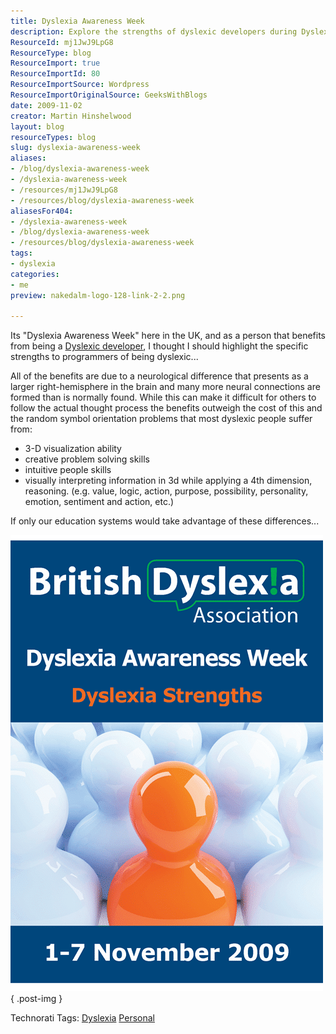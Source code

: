 ```yaml
---
title: Dyslexia Awareness Week
description: Explore the strengths of dyslexic developers during Dyslexia Awareness Week. Discover unique skills that enhance programming and creative problem-solving.
ResourceId: mj1JwJ9LpG8
ResourceType: blog
ResourceImport: true
ResourceImportId: 80
ResourceImportSource: Wordpress
ResourceImportOriginalSource: GeeksWithBlogs
date: 2009-11-02
creator: Martin Hinshelwood
layout: blog
resourceTypes: blog
slug: dyslexia-awareness-week
aliases:
- /blog/dyslexia-awareness-week
- /dyslexia-awareness-week
- /resources/mj1JwJ9LpG8
- /resources/blog/dyslexia-awareness-week
aliasesFor404:
- /dyslexia-awareness-week
- /blog/dyslexia-awareness-week
- /resources/blog/dyslexia-awareness-week
tags:
- dyslexia
categories:
- me
preview: nakedalm-logo-128-link-2-2.png

---
```

Its "Dyslexia Awareness Week" here in the UK, and as a person that benefits from being a [Dyslexic developer](http://blog.hinshelwood.com/Tags/dyslexia/default.aspx), I thought I should highlight the specific strengths to programmers of being dyslexic...

All of the benefits are due to a neurological difference that presents as a larger right-hemisphere in the brain and many more neural connections are formed than is normally found. While this can make it difficult for others to follow the actual thought process the benefits outweigh the cost of this and the random symbol orientation problems that most dyslexic people suffer from:

- 3-D visualization ability
- creative problem solving skills
- intuitive people skills
- visually interpreting information in 3d while applying a 4th dimension, reasoning. (e.g. value, logic, action, purpose, possibility, personality, emotion, sentiment and action, etc.)

If only our education systems would take advantage of these differences...

![British Dyslexia Association: Dyslexia Awareness Week: Dyslexia Strenths](images/DyslexiaAwarenessWeek_DE16-image_-1-1.png)
{ .post-img }

Technorati Tags: [Dyslexia](http://technorati.com/tags/Dyslexia) [Personal](http://technorati.com/tags/Personal)
